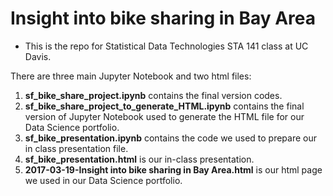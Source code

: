 # Insight into bike sharing in Bay Area

- This is the repo for Statistical Data Technologies STA 141 class at UC Davis.

There are three main Jupyter Notebook and two html files:

1. __sf_bike_share_project.ipynb__ contains the final version codes.
2. __sf_bike_share_project_to_generate_HTML.ipynb__ contains the final version of Jupyter Notebook used to generate the HTML file for our Data Science portfolio.
3. __sf_bike_presentation.ipynb__ contains the code we used to prepare our in class presentation file.
4. __sf_bike_presentation.html__ is our in-class presentation.
5. __2017-03-19-Insight into bike sharing in Bay Area.html__ is our html page we used in our Data Science portfolio.
